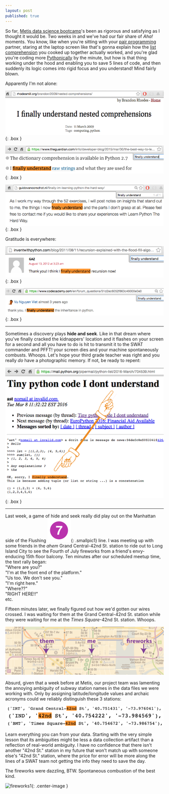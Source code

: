 ```yaml
---
layout: post
published: true
---
```


<style type="text/css">
.box
{
  border-width: 2px;
  border-color: #000000;
  border-style: solid;
  padding:1px;
  margin-left: auto;
  margin-right: auto;
}
.center-text
{
  text-align:center;
}
.smallpic1
{
  height: 20px;
  width: 20px;
}




</style>
 
So far, [Metis data science bootcamp](http://www.thisismetis.com/data-science)'s been as rigorous and satisfying as I thought it would be. Two weeks in and we've had our fair share of <i>Aha!</i> moments. You know, like when you're sitting with your [pair programming](https://en.wikipedia.org/wiki/Pair_programming) partner, staring at the laptop screen like that's gonna explain how the [list comprehension](https://en.wikipedia.org/wiki/List_comprehension) you cooked up together actually worked, and you're glad you're coding more [Pythonically](http://stackoverflow.com/questions/25011078/what-does-pythonic-mean) by the minute, but how is that thing working under the hood and enabling you to save 5 lines of code, and then suddenly its logic comes into rigid focus and you understand! Mind fairly blown.

Apparently I'm not alone:

![](/images/finally_5.png){: .box }

![](/images/finally_4.png){: .box }

![](/images/finally_6.png){: .box }

Gratitude is everywhere:

![](/images/finally_3.png){: .box }

![](/images/finally_1.png){: .box }


***


Sometimes a discovery plays <b>hide and seek</b>. Like in that dream where you've finally cracked the kidnappers' location and it flashes on your screen for a second and all you have to do is hit <Enter> to transmit it to the SWAT commander and PFFT! your screen dies and your machine spontaneously combusts. Whoops. Let's hope your third grade teacher was right and you really <i>do</i> have a photographic memory. If not, be ready to repent:

![](/images/finally_2.png){: .box }


***

Last week, a game of hide and seek really did play out on the Manhattan side of the Flushing !["7"](/images/NYCS-bull-trans-7.svg.png){: .smallpic1} line. I was meeting up with some friends in the *ahem* Grand Central-42nd St. station to ride out to Long Island City to see the Fourth of July fireworks from a friend's envy-enducing 15th floor balcony. Ten minutes after our scheduled meetup time, the text rally began:  
"Where are you?"  
"I'm at the front end of the platform."  
"Us too. We don't see you."  
"I'm right here."  
"Where??"  
"RIGHT HERE!!"  
etc.

Fifteen minutes later, we finally figured out how we'd gotten our wires crossed. I was waiting for them at the Grand Central-42nd St. station while they were waiting for me at the <i>Times Square</i>-42nd St. station. Whoops.

![](/images/them-me-fireworks.png)

Absurd, given that a week before at Metis, our project team was lamenting the annoying ambiguity of subway station names in the data files we were working with. Only by assigning latitude/longitude values and archaic acronyms could we reliably distinguish these 3 stations:

![](/images/gc42_in_data.png)
![](/images/ind_42nd_in_data.png)
![](/images/times_sq_in_data.png)

Learn everything you can from your data. Starting with the very simple lesson that its ambiguities might be less a data collection artifact than a reflection of real-world ambiguity. I have no confidence that there isn't another "42nd St." station in my future that won't match up with someone else's "42nd St." station, where the price for error will be more along the lines of a SWAT team not getting the info they need to save the day.

The fireworks were dazzling, BTW. Spontaneous combustion of the best kind. 

![fireworks1](/images/fireworks.png){: .center-image }






